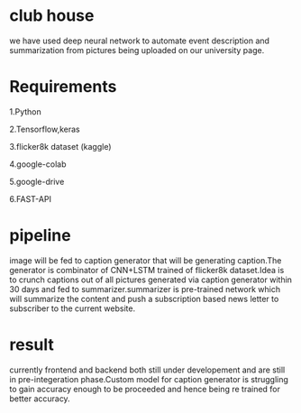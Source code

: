 # club house
we have used deep neural network to automate event description and summarization from pictures being uploaded on our university page.

# Requirements

1.Python

2.Tensorflow,keras

3.flicker8k dataset (kaggle)

4.google-colab

5.google-drive

6.FAST-API

# pipeline

image will be fed to caption generator that will be generating caption.The generator is combinator of CNN+LSTM trained of flicker8k dataset.Idea is to crunch captions out of all pictures generated via caption generator within 30 days and fed to summarizer.summarizer is pre-trained network which will summarize the content and push a subscription based news letter to subscriber to the current website.

# result

currently frontend and backend both still under developement and are still in pre-integeration phase.Custom model for caption generator is struggling to gain accuracy enough to be proceeded and hence being re trained for better accuracy.

